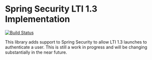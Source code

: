 # Spring Security LTI 1.3 Implementation

[![Build Status](https://travis-ci.com/oxctl/spring-security-lti13.svg?branch=master)](https://travis-ci.com/oxctl/spring-security-lti13)

This library adds support to Spring Security to allow LTI 1.3 launches to authenticate a user. This is still a work in progress and will be changing substantially in the near future.
